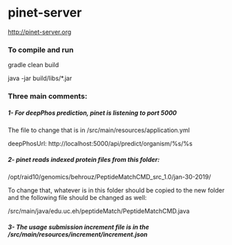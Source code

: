 # pinet-server
http://pinet-server.org 

### To compile and run
gradle clean build 
 
java -jar build/libs/*.jar 


### Three main comments:
##### 1- For deepPhos prediction, pinet is listening to port 5000
The file to change that is in /src/main/resources/application.yml

  deepPhosUrl: http://localhost:5000/api/predict/organism/%s/%s

##### 2- pinet reads indexed protein files from this folder:
 
/opt/raid10/genomics/behrouz/PeptideMatchCMD_src_1.0/jan-30-2019/

To change that, whatever is in this folder should be copied to the new folder and the following file should be changed as well:

/src/main/java/edu.uc.eh/peptideMatch/PeptideMatchCMD.java


##### 3- The usage submission increment file is in the /src/main/resources/increment/increment.json 